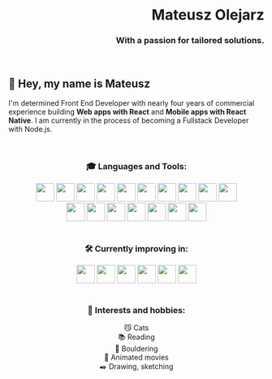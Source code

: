 <h1 align="right">Mateusz Olejarz</h1>
<h3 align="right">With a passion for tailored solutions.</h3>

[<img src="https://img.shields.io/badge/Email-D14836?style=for-the-badge&logo=gmail&logoColor=white" alt="" />](mailto:mateusz.codes.web@gmail.com)
[<img src="https://img.shields.io/badge/LinkedIn-0077B5?style=for-the-badge&logo=linkedin&logoColor=white" alt="" />](https://linkedin.com/in/mat-olejarz)

## 👋 Hey, my name is Mateusz

I'm determined Front End Developer with nearly four years of commercial experience building **Web apps with React** and **Mobile apps with React Native**. 
I am currently in the process of becoming a Fullstack Developer with Node.js.

<br />

<h3 align="center">
  🎓 Languages and Tools:
</h3>
<div align="center">
  <img src="https://github.com/mateusz-olejarz/mateusz-olejarz/assets/32839483/683a5e3b-6a16-43e5-a55c-f50a19e67ba2" width="36px" alt="" />
  <img src="https://github.com/mateusz-olejarz/mateusz-olejarz/assets/32839483/0aa6cbc6-1ba3-4fc0-802c-34ef3573ae28" width="36px" alt="" />
  <img src="https://github.com/mateusz-olejarz/mateusz-olejarz/assets/32839483/dcd725ba-b7f7-4a40-9737-eff6df229634" width="36px" alt="" />
  <img src="https://github.com/mateusz-olejarz/mateusz-olejarz/assets/32839483/20b48708-0edd-4ad5-9ee5-6bb779eb06fe" width="36px" alt="" />
  <img src="https://github.com/mateusz-olejarz/mateusz-olejarz/assets/32839483/12bb119c-1814-410b-8e47-4dd680af8329" width="36px" alt="" />
  <img src="https://github.com/mateusz-olejarz/mateusz-olejarz/assets/32839483/312e88cf-e5b3-4a30-bb99-f29515b8b009" width="36px" alt="" />
  <img src="https://github.com/mateusz-olejarz/mateusz-olejarz/assets/32839483/923613ef-e366-409c-9511-bf0e79cf4d21" width="36px" alt="" />
  <img src="https://github.com/mateusz-olejarz/mateusz-olejarz/assets/32839483/c773eb55-2b73-4c20-84a6-e915ef756047" width="36px" alt="" />
  <img src="https://github.com/mateusz-olejarz/mateusz-olejarz/assets/32839483/68be5a06-9b6d-41e2-9384-1bdf6352efd6" width="36px" alt="" />
  <img src="https://github.com/mateusz-olejarz/mateusz-olejarz/assets/32839483/363a3b76-c892-4f51-9a56-8b912d49dd3d" width="36px" alt="" />
</div>

<div align="center">
  <img src="https://github.com/mateusz-olejarz/mateusz-olejarz/assets/32839483/feb72e9b-1986-4a24-a1b5-30988e7e9a87" width="36px" alt="" />
  <img src="https://github.com/mateusz-olejarz/mateusz-olejarz/assets/32839483/b29589aa-f316-4b26-9b9b-360573e5bb69" width="36px" alt="" />
  <img src="https://github.com/mateusz-olejarz/mateusz-olejarz/assets/32839483/c5758001-6a98-4df5-9b86-4da6adc9cd43" width="36px" alt="" />
  <img src="https://github.com/mateusz-olejarz/mateusz-olejarz/assets/32839483/3bddbfff-3d0a-4063-ae13-90ed9e856315" width="36px" alt="" />
  <img src="https://github.com/mateusz-olejarz/mateusz-olejarz/assets/32839483/890f5d33-43fa-4beb-8c22-7de6fe407901" width="36px" alt="" />
  <img src="https://github.com/mateusz-olejarz/mateusz-olejarz/assets/32839483/ca90cc92-d019-433b-a900-427e3916542b" width="36px" alt="" />
  <img src="https://github.com/mateusz-olejarz/mateusz-olejarz/assets/32839483/3e11ab56-afef-42e6-b548-1790d32a617e" width="36px" alt="" />
</div>

<br />

<h3 align="center">
  🛠️ Currently improving in:
</h3>
<div align="center">
  <img src="https://github.com/mateusz-olejarz/mateusz-olejarz/assets/32839483/0c25e215-029e-42ce-8d32-01d74b42e677" width="36px" alt="" />
  <img src="https://github.com/mateusz-olejarz/mateusz-olejarz/assets/32839483/d4c7cadd-4ee3-4f9d-be94-4819e463775c" width="36px" alt="" />
  <img src="https://github.com/mateusz-olejarz/mateusz-olejarz/assets/32839483/ad2c2ba4-8dbc-4f1d-9045-df550020a3cd" width="36px" alt="" />
  <img src="https://github.com/mateusz-olejarz/mateusz-olejarz/assets/32839483/9b1cc3a7-56d5-48e7-b6f6-83801d53ffaf" width="36px" alt="" />
  <img src="https://github.com/mateusz-olejarz/mateusz-olejarz/assets/32839483/cc60f712-9523-4c7e-9af7-1ef50d217126" width="36px" alt="" />
  <img src="https://github.com/mateusz-olejarz/mateusz-olejarz/assets/32839483/ddf9f9ec-3f9d-4cb3-9884-de9fbb796797" width="36px" alt="" />
</div>

<br />

<h3 align="center">
  🔭 Interests and hobbies:
</h3>
<div align="center">
  😼 Cats
  <br />
  📚 Reading
  <br />
  🗻 Bouldering
  <br />
  🎥 Animated movies
  <br />
  ✒️ Drawing, sketching
</div>
